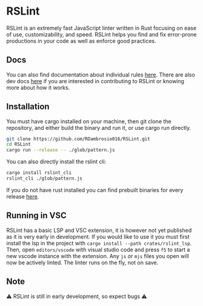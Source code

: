 # RSLint

RSLint is an extremely fast JavaScript linter written in Rust focusing on ease of use, customizability, and speed. RSLint
helps you find and fix error-prone productions in your code as well as enforce good practices.

## Docs

You can also find documentation about individual rules [here](./rules). There are also dev docs [here](./dev) if you are interested in contributing to RSLint or knowing more about how it works.

## Installation

You must have cargo installed on your machine, then git clone the repository, and either build the binary and run it, or use cargo run directly.

```sh
git clone https://github.com/RDambrosio016/RSLint.git
cd RSLint
cargo run --release -- ./glob/pattern.js
```

You can also directly install the rslint cli:

```sh
cargo install rslint_cli
rslint_cli ./glob/pattern.js
```

If you do not have rust installed you can find prebuilt binaries for every release [here](https://github.com/RDambrosio016/RSLint/releases).

## Running in VSC

RSLint has a basic LSP and VSC extension, it is however not yet published as it is very early in development. If you would like to use it you
must first install the lsp in the project with `cargo install --path crates/rslint_lsp`. Then, open `editors/vscode` with visual studio code and press
`f5` to start a new vscode instance with the extension. Any `js` or `mjs` files you open will now be actively linted. The linter runs on the fly, not on save.

## Note

⚠️ RSLint is still in early development, so expect bugs ⚠️
